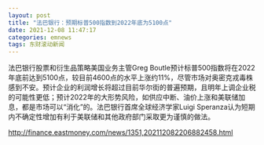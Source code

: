 ```yaml
---
layout: post
title: "法巴银行：预期标普500指数到2022年底为5100点"
date: 2021-12-08 11:47:17
categories: emnews
tags: 东财滚动新闻
---
```


法巴银行股票和衍生品策略美国业务主管Greg Boutle预计标普500指数将在2022年底前达到5100点，较目前4600点的水平上涨约11%，尽管市场对奥密克戎毒株感到不安。预计企业的利润增长将超过目前华尔街的普遍预期，且明年上调企业税的可能性更低；预计2022年的大形势风险，如供应中断、油价上涨和美联储加息，都是市场可以“消化”的。法巴银行首席全球经济学家Luigi Speranza认为短期内不确定性增加有利于美联储和其他政府部门采取更为谨慎的做法。

<http://finance.eastmoney.com/news/1351,202112082206882458.html>